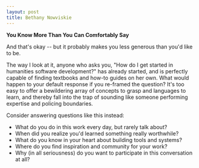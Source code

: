 ```yaml
---
layout: post
title: Bethany Nowviskie
---
```


**You Know More Than You Can Comfortably Say**

And that's okay -- but it probably makes you less generous than you'd like to
be. 

The way I look at it, anyone who asks you, "How do I get started in humanities
software development?" has already started, and is perfectly capable of finding
textbooks and how-to guides on her own. What would happen to your default
response if you re-framed the question? It's too easy to offer a bewildering
array of concepts to grasp and languages to learn, and thereby fall into the
trap of sounding like someone performing expertise and policing boundaries. 

Consider answering questions like this instead: 

* What do you do in this work every day, but rarely talk about?
* When did you realize you'd learned something really worthwhile?
* What do you know in your heart about building tools and systems?
* Where do you find inspiration and community for your work?
* Why (in all seriousness) do you want to participate in this conversation at
  all?

